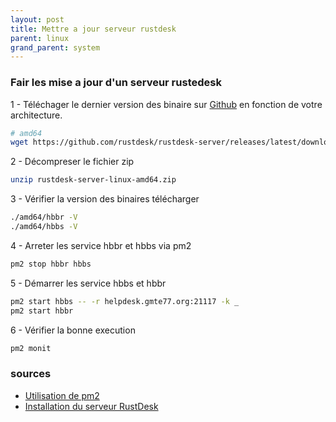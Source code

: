 ```yaml
---
layout: post
title: Mettre a jour serveur rustdesk
parent: linux
grand_parent: system
---
```


### Fair les mise a jour d'un serveur rustedesk
1 - Téléchager le dernier version des binaire sur [Github](https://github.com/rustdesk/rustdesk-server/releases/latest) en fonction de votre architecture.
```bash
# amd64
wget https://github.com/rustdesk/rustdesk-server/releases/latest/download/rustdesk-server-linux-amd64.zip
```

2 - Décompreser le fichier zip
```bash
unzip rustdesk-server-linux-amd64.zip
```

3 - Vérifier la version des binaires télécharger
```bash
./amd64/hbbr -V
./amd64/hbbs -V
```

4 - Arreter les service hbbr et hbbs via pm2
```bash
pm2 stop hbbr hbbs
```

5 - Démarrer les service hbbs et hbbr
```bash
pm2 start hbbs -- -r helpdesk.gmte77.org:21117 -k _
pm2 start hbbr
```

6 - Vérifier la bonne execution
```bash
pm2 monit
```

### sources
- [Utilisation de pm2](https://pm2.keymetrics.io/)
- [Installation du serveur RustDesk](https://rustdesk.com/docs/en/self-host/install/#step-3--set-hbbshbbr-address-on-client-side)
